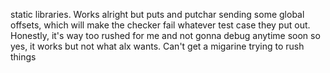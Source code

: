static libraries. Works alright but puts and putchar sending some global offsets, which will make the checker fail whatever test case they put out. Honestly, it's way too rushed for me and not gonna debug anytime soon so yes, it works but not what alx wants. Can't get a migarine trying to rush things